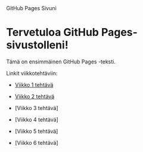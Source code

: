 <html>
<head>
    GitHub Pages Sivuni
</head>
<head>
    <link rel="stylesheet" type="text/css" href="styles.css">
</head>
<body>
    <h1>Tervetuloa GitHub Pages-sivustolleni!</h1>
    <p class="container">Tämä on ensimmäinen GitHub Pages -teksti.</p>


Linkit viikkotehtäviin:

- [Viikko 1 tehtävä](viikko1.html)
  
- [Viikko 2 tehtävä](viikko2.md)
  
- [Viikko 3 tehtävä]
  
- [Viikko 4 tehtävä]
  
- [Viikko 5 tehtävä]
  
- [Viikko 6 tehtävä]
</body>
</html>
